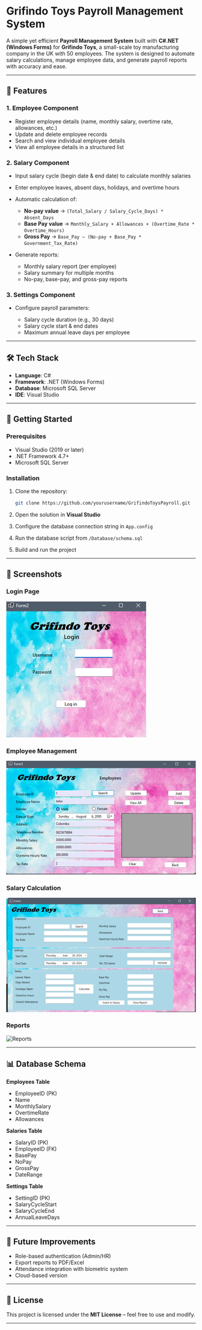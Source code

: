 # Grifindo Toys Payroll Management System

A simple yet efficient **Payroll Management System** built with **C#.NET (Windows Forms)** for **Grifindo Toys**, a small-scale toy manufacturing company in the UK with 50 employees. The system is designed to automate salary calculations, manage employee data, and generate payroll reports with accuracy and ease.

---

## 📌 Features

### 1. Employee Component

* Register employee details (name, monthly salary, overtime rate, allowances, etc.)
* Update and delete employee records
* Search and view individual employee details
* View all employee details in a structured list

### 2. Salary Component

* Input salary cycle (begin date & end date) to calculate monthly salaries
* Enter employee leaves, absent days, holidays, and overtime hours
* Automatic calculation of:

  * **No-pay value** → `(Total_Salary / Salary_Cycle_Days) * Absent_Days`
  * **Base Pay value** → `Monthly_Salary + Allowances + (Overtime_Rate * Overtime_Hours)`
  * **Gross Pay** → `Base_Pay – (No-pay + Base_Pay * Government_Tax_Rate)`
* Generate reports:

  * Monthly salary report (per employee)
  * Salary summary for multiple months
  * No-pay, base-pay, and gross-pay reports

### 3. Settings Component

* Configure payroll parameters:

  * Salary cycle duration (e.g., 30 days)
  * Salary cycle start & end dates
  * Maximum annual leave days per employee

---

## 🛠️ Tech Stack

* **Language**: C#
* **Framework**: .NET (Windows Forms)
* **Database**: Microsoft SQL Server
* **IDE**: Visual Studio

---

## 🚀 Getting Started

### Prerequisites

* Visual Studio (2019 or later)
* .NET Framework 4.7+
* Microsoft SQL Server

### Installation

1. Clone the repository:

   ```bash
   git clone https://github.com/yourusername/GrifindoToysPayroll.git
   ```
2. Open the solution in **Visual Studio**
3. Configure the database connection string in `App.config`
4. Run the database script from `/Database/schema.sql`
5. Build and run the project

---

## 📸 Screenshots

### Login Page

![Login Page](screenshots/login.png)

### Employee Management

![Employee Management](screenshots/employee.png)

### Salary Calculation

![Salary Calculation](screenshots/salary.png)

### Reports

![Reports](screenshots/reports.png)

---

## 📊 Database Schema

**Employees Table**

* EmployeeID (PK)
* Name
* MonthlySalary
* OvertimeRate
* Allowances

**Salaries Table**

* SalaryID (PK)
* EmployeeID (FK)
* BasePay
* NoPay
* GrossPay
* DateRange

**Settings Table**

* SettingID (PK)
* SalaryCycleStart
* SalaryCycleEnd
* AnnualLeaveDays

---

## 🔮 Future Improvements

* Role-based authentication (Admin/HR)
* Export reports to PDF/Excel
* Attendance integration with biometric system
* Cloud-based version

---

## 📄 License

This project is licensed under the **MIT License** – feel free to use and modify.

---
